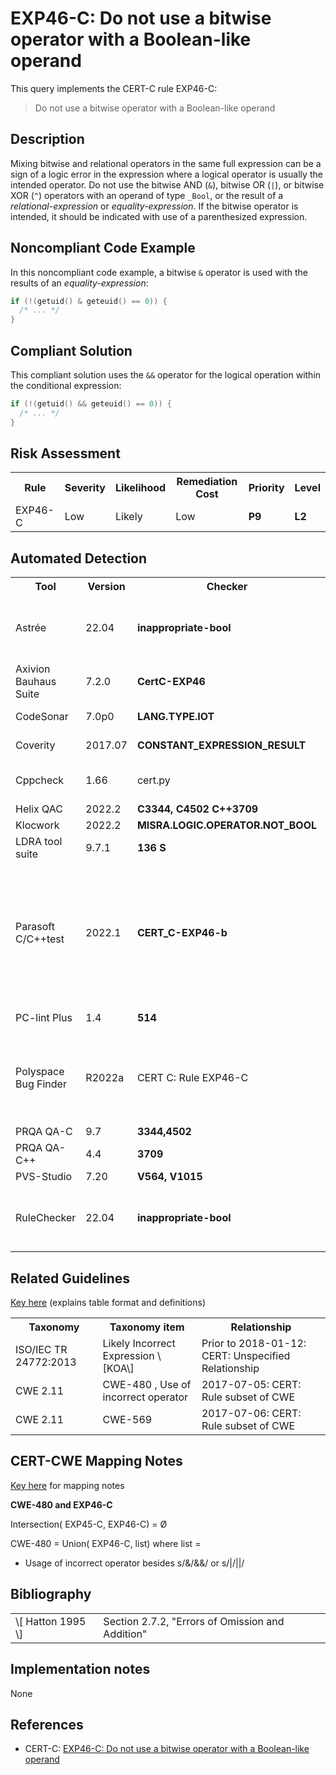# EXP46-C: Do not use a bitwise operator with a Boolean-like operand

This query implements the CERT-C rule EXP46-C:

> Do not use a bitwise operator with a Boolean-like operand


## Description

Mixing bitwise and relational operators in the same full expression can be a sign of a logic error in the expression where a logical operator is usually the intended operator. Do not use the bitwise AND (`&`), bitwise OR (`|`), or bitwise XOR (`^`) operators with an operand of type `_Bool`, or the result of a *relational-expression* or *equality-expression*. If the bitwise operator is intended, it should be indicated with use of a parenthesized expression.

## Noncompliant Code Example

In this noncompliant code example, a bitwise `&` operator is used with the results of an *equality-expression*:

```cpp
if (!(getuid() & geteuid() == 0)) { 
  /* ... */ 
} 

```

## Compliant Solution

This compliant solution uses the `&&` operator for the logical operation within the conditional expression:

```cpp
if (!(getuid() && geteuid() == 0)) {
  /* ... */
}

```

## Risk Assessment

<table> <tbody> <tr> <th> Rule </th> <th> Severity </th> <th> Likelihood </th> <th> Remediation Cost </th> <th> Priority </th> <th> Level </th> </tr> <tr> <td> EXP46-C </td> <td> Low </td> <td> Likely </td> <td> Low </td> <td> <strong>P9</strong> </td> <td> <strong>L2</strong> </td> </tr> </tbody> </table>


## Automated Detection

<table> <tbody> <tr> <th> Tool </th> <th> Version </th> <th> Checker </th> <th> Description </th> </tr> <tr> <td> <a> Astrée </a> </td> <td> 22.04 </td> <td> <strong>inappropriate-bool</strong> </td> <td> Supported indirectly via MISRA C:2012 Rule 10.1 </td> </tr> <tr> <td> <a> Axivion Bauhaus Suite </a> </td> <td> 7.2.0 </td> <td> <strong>CertC-EXP46</strong> </td> <td> </td> </tr> <tr> <td> <a> CodeSonar </a> </td> <td> 7.0p0 </td> <td> <strong>LANG.TYPE.IOT</strong> </td> <td> Inappropriate operand type </td> </tr> <tr> <td> <a> Coverity </a> </td> <td> 2017.07 </td> <td> <strong>CONSTANT_EXPRESSION_RESULT</strong> </td> <td> Partially implemented </td> </tr> <tr> <td> <a> Cppcheck </a> </td> <td> 1.66 </td> <td> cert.py </td> <td> Detected by the addon cert.py </td> </tr> <tr> <td> <a> Helix QAC </a> </td> <td> 2022.2 </td> <td> <strong>C3344, C4502</strong> <strong>C++3709</strong> </td> <td> </td> </tr> <tr> <td> <a> Klocwork </a> </td> <td> 2022.2 </td> <td> <strong>MISRA.LOGIC.OPERATOR.NOT_BOOL</strong> </td> <td> </td> </tr> <tr> <td> <a> LDRA tool suite </a> </td> <td> 9.7.1 </td> <td> <strong>136 S</strong> </td> <td> Fully Implemented </td> </tr> <tr> <td> <a> Parasoft C/C++test </a> </td> <td> 2022.1 </td> <td> <strong>CERT_C-EXP46-b</strong> </td> <td> Expressions that are effectively Boolean should not be used as operands to operators other than (&amp;&amp;, ||, !, =, ==, !=, ?:) </td> </tr> <tr> <td> <a> PC-lint Plus </a> </td> <td> 1.4 </td> <td> <strong>514</strong> </td> <td> Fully supported </td> </tr> <tr> <td> <a> Polyspace Bug Finder </a> </td> <td> R2022a </td> <td> <a> CERT C: Rule EXP46-C </a> </td> <td> Checks for bitwise operations on boolean operands (rule fully covered) </td> </tr> <tr> <td> <a> PRQA QA-C </a> </td> <td> 9.7 </td> <td> <strong>3344,4502</strong> </td> <td> </td> </tr> <tr> <td> <a> PRQA QA-C++ </a> </td> <td> 4.4 </td> <td> <strong>3709</strong> </td> <td> </td> </tr> <tr> <td> <a> PVS-Studio </a> </td> <td> 7.20 </td> <td> <strong><a>V564</a>, <a>V1015</a></strong> </td> <td> </td> </tr> <tr> <td> <a> RuleChecker </a> </td> <td> 22.04 </td> <td> <strong>inappropriate-bool</strong> </td> <td> Supported indirectly via MISRA C:2012 Rule 10.1 </td> </tr> </tbody> </table>


## Related Guidelines

[Key here](https://wiki.sei.cmu.edu/confluence/display/c/How+this+Coding+Standard+is+Organized#HowthisCodingStandardisOrganized-RelatedGuidelines) (explains table format and definitions)

<table> <tbody> <tr> <th> Taxonomy </th> <th> Taxonomy item </th> <th> Relationship </th> </tr> <tr> <td> <a> ISO/IEC TR 24772:2013 </a> </td> <td> Likely Incorrect Expression \[KOA\] </td> <td> Prior to 2018-01-12: CERT: Unspecified Relationship </td> </tr> <tr> <td> <a> CWE 2.11 </a> </td> <td> <a> CWE-480 </a> , Use of incorrect operator </td> <td> 2017-07-05: CERT: Rule subset of CWE </td> </tr> <tr> <td> <a> CWE 2.11 </a> </td> <td> <a> CWE-569 </a> </td> <td> 2017-07-06: CERT: Rule subset of CWE </td> </tr> </tbody> </table>


## CERT-CWE Mapping Notes

[Key here](https://wiki.sei.cmu.edu/confluence/pages/viewpage.action?pageId=87152408#HowthisCodingStandardisOrganized-CERT-CWEMappingNotes) for mapping notes

**CWE-480 and EXP46-C**

Intersection( EXP45-C, EXP46-C) = Ø

CWE-480 = Union( EXP46-C, list) where list =

* Usage of incorrect operator besides s/&amp;/&amp;&amp;/ or s/|/||/

## Bibliography

<table> <tbody> <tr> <td> \[ <a> Hatton 1995 </a> \] </td> <td> Section 2.7.2, "Errors of Omission and Addition" </td> </tr> </tbody> </table>


## Implementation notes

None

## References

* CERT-C: [EXP46-C: Do not use a bitwise operator with a Boolean-like operand](https://wiki.sei.cmu.edu/confluence/display/c)
